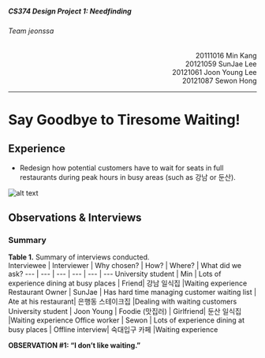 ##### CS374 Design Project 1: Needfinding
###### Team jeonssa

<div style="text-align:right;">

20111016 Min Kang  
20121059 SunJae Lee  
20121061 Joon Young Lee  
20121087 Sewon Hong

</div>  

---

# Say Goodbye to Tiresome Waiting!
## Experience
 * Redesign how potential customers have to wait for seats in full restaurants during peak hours in busy areas (such as 강남 or 둔산).  

 ![alt text](http://i.imgur.com/wUzsimB.jpg "Customers waiting in a queue in a restaurant")
 
 ## Observations & Interviews
 ### Summary
 **Table 1.** Summary of interviews conducted.  
 Interviewee | Interviewer | Why chosen? | How? | Where? | What did we ask?
 --- | --- | --- | --- | --- | ---
 University student | Min | Lots of experience dining at busy places | Friend| 강남 일식집 |Waiting experience
Restaurant Owner | SunJae | Has hard time managing customer waiting list | Ate at his restaurant| 은행동 스테이크집 |Dealing with waiting customers 
 University student | Joon Young | Foodie (맛집러) | Girlfriend| 둔산 일식집 |Waiting experience
Office worker | Sewon | Lots of experience dining at busy places | Offline interview| 숙대입구 카페 |Waiting experience

**OBSERVATION #1: “I don’t like waiting.”**


